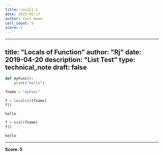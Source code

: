 ```yaml
---
title: Locals 1
date: 2025-05-17
author: Your Name
cell_count: 5
score: 5
---
```


---
title: "Locals of Function"
author: "Rj"
date: 2019-04-20
description: "List Test"
type: technical_note
draft: false
---

```python
def myFunc():
    print("hello")
```


```python
fname = "myFunc"
```


```python
f = locals()[fname]
f()
```

    hello



```python
f = eval(fname)
f()
```

    hello



---
**Score: 5**